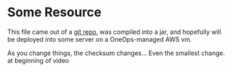Some Resource
=============

This file came out of a [git repo](https://github.com/masterofless/oneops-sample-custom-component/blob/master/src/main/resources/some-resource.md), was compiled into a jar, and hopefully will be deployed into
some server on a OneOps-managed AWS vm.

As you change things, the checksum changes...
Even the smallest change.
at beginning of video
